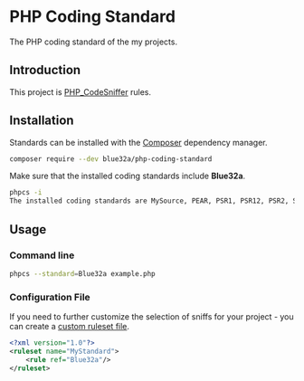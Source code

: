 # PHP Coding Standard

The PHP coding standard of the my projects.

## Introduction

This project is [PHP_CodeSniffer](https://github.com/squizlabs/PHP_CodeSniffer) rules.

## Installation

Standards can be installed with the [Composer](https://getcomposer.org/) dependency manager.

```bash
composer require --dev blue32a/php-coding-standard
```

Make sure that the installed coding standards include **Blue32a**.

```bash
phpcs -i
The installed coding standards are MySource, PEAR, PSR1, PSR12, PSR2, Squiz, Zend and Blue32a
```

## Usage

### Command line

```bash
phpcs --standard=Blue32a example.php
```

### Configuration File

If you need to further customize the selection of sniffs for your project - you can create a [custom ruleset file](https://github.com/squizlabs/PHP_CodeSniffer/wiki/Advanced-Usage#using-a-default-configuration-file).

```xml
<?xml version="1.0"?>
<ruleset name="MyStandard">
    <rule ref="Blue32a"/>
</ruleset>
```
